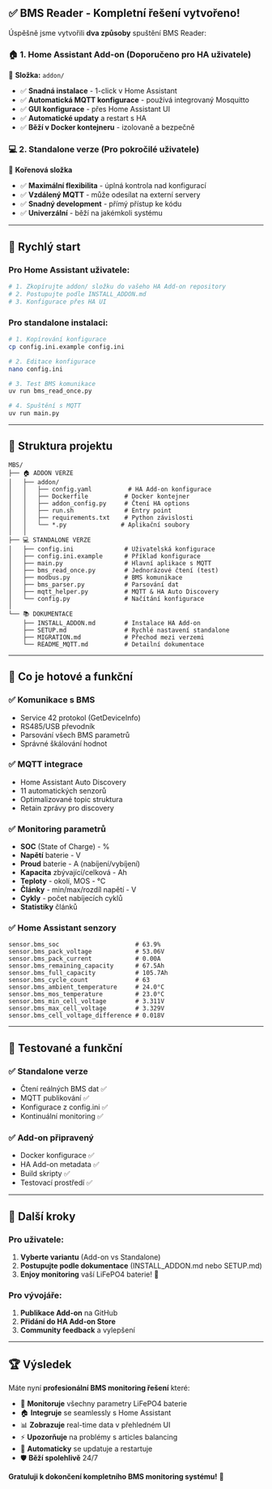 ## ✅ **BMS Reader - Kompletní řešení vytvořeno!**

Úspěšně jsme vytvořili **dva způsoby** spuštění BMS Reader:

### 🏠 **1. Home Assistant Add-on** (Doporučeno pro HA uživatele)
📁 **Složka:** `addon/`
- ✅ **Snadná instalace** - 1-click v Home Assistant
- ✅ **Automatická MQTT konfigurace** - používá integrovaný Mosquitto
- ✅ **GUI konfigurace** - přes Home Assistant UI
- ✅ **Automatické updaty** a restart s HA
- ✅ **Běží v Docker kontejneru** - izolovaně a bezpečně

### 💻 **2. Standalone verze** (Pro pokročilé uživatele)
📁 **Kořenová složka**
- ✅ **Maximální flexibilita** - úplná kontrola nad konfigurací
- ✅ **Vzdálený MQTT** - může odesílat na externí servery
- ✅ **Snadný development** - přímý přístup ke kódu
- ✅ **Univerzální** - běží na jakémkoli systému

---

## 🚀 **Rychlý start**

### Pro Home Assistant uživatele:
```bash
# 1. Zkopírujte addon/ složku do vašeho HA Add-on repository
# 2. Postupujte podle INSTALL_ADDON.md
# 3. Konfigurace přes HA UI
```

### Pro standalone instalaci:
```bash
# 1. Kopírování konfigurace
cp config.ini.example config.ini

# 2. Editace konfigurace
nano config.ini

# 3. Test BMS komunikace
uv run bms_read_once.py

# 4. Spuštění s MQTT
uv run main.py
```

---

## 📁 **Struktura projektu**

```
MBS/
├── 🏠 ADDON VERZE
│   ├── addon/
│   │   ├── config.yaml          # HA Add-on konfigurace
│   │   ├── Dockerfile          # Docker kontejner
│   │   ├── addon_config.py     # Čtení HA options
│   │   ├── run.sh              # Entry point
│   │   ├── requirements.txt    # Python závislosti
│   │   └── *.py               # Aplikační soubory
│   │
├── 💻 STANDALONE VERZE
│   ├── config.ini              # Uživatelská konfigurace
│   ├── config.ini.example      # Příklad konfigurace
│   ├── main.py                 # Hlavní aplikace s MQTT
│   ├── bms_read_once.py        # Jednorázové čtení (test)
│   ├── modbus.py               # BMS komunikace
│   ├── bms_parser.py           # Parsování dat
│   ├── mqtt_helper.py          # MQTT & HA Auto Discovery
│   └── config.py               # Načítání konfigurace
│
└── 📚 DOKUMENTACE
    ├── INSTALL_ADDON.md        # Instalace HA Add-on
    ├── SETUP.md                # Rychlé nastavení standalone
    ├── MIGRATION.md            # Přechod mezi verzemi
    └── README_MQTT.md          # Detailní dokumentace
```

---

## 🎯 **Co je hotové a funkční**

### ✅ **Komunikace s BMS**
- Service 42 protokol (GetDeviceInfo)
- RS485/USB převodník
- Parsování všech BMS parametrů
- Správné škálování hodnot

### ✅ **MQTT integrace**
- Home Assistant Auto Discovery
- 11 automatických senzorů
- Optimalizované topic struktura
- Retain zprávy pro discovery

### ✅ **Monitoring parametrů**
- **SOC** (State of Charge) - %
- **Napětí** baterie - V
- **Proud** baterie - A (nabíjení/vybíjení)
- **Kapacita** zbývající/celková - Ah
- **Teploty** - okolí, MOS - °C
- **Články** - min/max/rozdíl napětí - V
- **Cykly** - počet nabíjecích cyklů
- **Statistiky** článků

### ✅ **Home Assistant senzory**
```
sensor.bms_soc                     # 63.9%
sensor.bms_pack_voltage            # 53.06V
sensor.bms_pack_current            # 0.00A
sensor.bms_remaining_capacity      # 67.5Ah
sensor.bms_full_capacity           # 105.7Ah
sensor.bms_cycle_count             # 63
sensor.bms_ambient_temperature     # 24.0°C
sensor.bms_mos_temperature         # 23.0°C
sensor.bms_min_cell_voltage        # 3.311V
sensor.bms_max_cell_voltage        # 3.329V
sensor.bms_cell_voltage_difference # 0.018V
```

---

## 🔧 **Testované a funkční**

### ✅ **Standalone verze**
- Čtení reálných BMS dat ✅
- MQTT publikování ✅
- Konfigurace z config.ini ✅
- Kontinuální monitoring ✅

### ✅ **Add-on připravený**
- Docker konfigurace ✅
- HA Add-on metadata ✅
- Build skripty ✅
- Testovací prostředí ✅

---

## 🎉 **Další kroky**

### Pro uživatele:
1. **Vyberte variantu** (Add-on vs Standalone)
2. **Postupujte podle dokumentace** (INSTALL_ADDON.md nebo SETUP.md)
3. **Enjoy monitoring** vaší LiFePO4 baterie! 🔋

### Pro vývojáře:
1. **Publikace Add-on** na GitHub
2. **Přidání do HA Add-on Store**
3. **Community feedback** a vylepšení

---

## 🏆 **Výsledek**

Máte nyní **profesionální BMS monitoring řešení** které:
- 🔋 **Monitoruje** všechny parametry LiFePO4 baterie
- 🏠 **Integruje** se seamlessly s Home Assistant
- 📊 **Zobrazuje** real-time data v přehledném UI
- ⚡ **Upozorňuje** na problémy s articles balancing
- 🔄 **Automaticky** se updatuje a restartuje
- 🛡️ **Běží spolehlivě** 24/7

**Gratuluji k dokončení kompletního BMS monitoring systému!** 🎊
